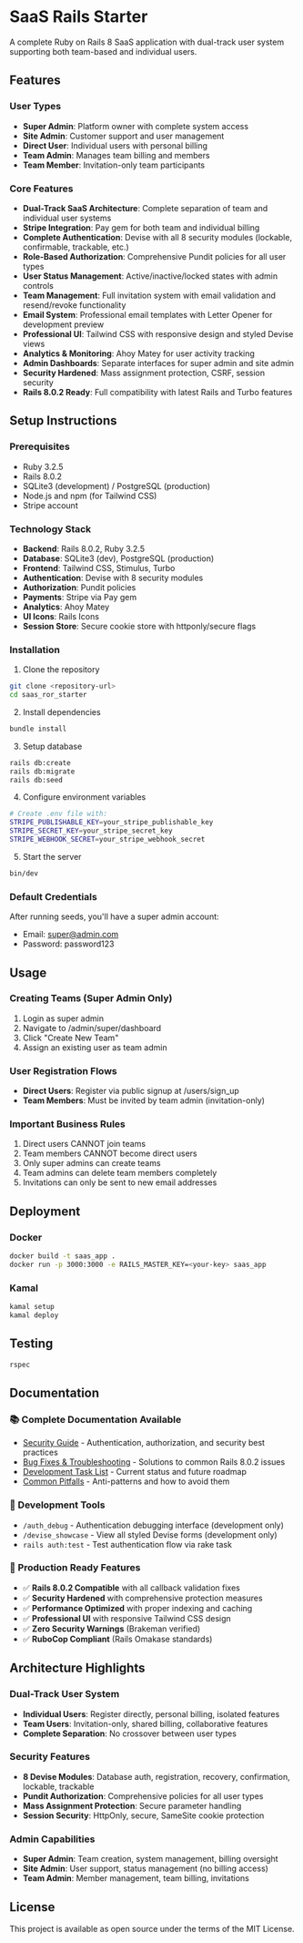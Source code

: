 # SaaS Rails Starter

A complete Ruby on Rails 8 SaaS application with dual-track user system supporting both team-based and individual users.

## Features

### User Types
- **Super Admin**: Platform owner with complete system access
- **Site Admin**: Customer support and user management
- **Direct User**: Individual users with personal billing
- **Team Admin**: Manages team billing and members
- **Team Member**: Invitation-only team participants

### Core Features
- **Dual-Track SaaS Architecture**: Complete separation of team and individual user systems
- **Stripe Integration**: Pay gem for both team and individual billing
- **Complete Authentication**: Devise with all 8 security modules (lockable, confirmable, trackable, etc.)
- **Role-Based Authorization**: Comprehensive Pundit policies for all user types
- **User Status Management**: Active/inactive/locked states with admin controls
- **Team Management**: Full invitation system with email validation and resend/revoke functionality
- **Email System**: Professional email templates with Letter Opener for development preview
- **Professional UI**: Tailwind CSS with responsive design and styled Devise views
- **Analytics & Monitoring**: Ahoy Matey for user activity tracking
- **Admin Dashboards**: Separate interfaces for super admin and site admin
- **Security Hardened**: Mass assignment protection, CSRF, session security
- **Rails 8.0.2 Ready**: Full compatibility with latest Rails and Turbo features

## Setup Instructions

### Prerequisites
- Ruby 3.2.5
- Rails 8.0.2
- SQLite3 (development) / PostgreSQL (production)
- Node.js and npm (for Tailwind CSS)
- Stripe account

### Technology Stack
- **Backend**: Rails 8.0.2, Ruby 3.2.5
- **Database**: SQLite3 (dev), PostgreSQL (production)  
- **Frontend**: Tailwind CSS, Stimulus, Turbo
- **Authentication**: Devise with 8 security modules
- **Authorization**: Pundit policies
- **Payments**: Stripe via Pay gem
- **Analytics**: Ahoy Matey
- **UI Icons**: Rails Icons
- **Session Store**: Secure cookie store with httponly/secure flags

### Installation

1. Clone the repository
```bash
git clone <repository-url>
cd saas_ror_starter
```

2. Install dependencies
```bash
bundle install
```

3. Setup database
```bash
rails db:create
rails db:migrate
rails db:seed
```

4. Configure environment variables
```bash
# Create .env file with:
STRIPE_PUBLISHABLE_KEY=your_stripe_publishable_key
STRIPE_SECRET_KEY=your_stripe_secret_key
STRIPE_WEBHOOK_SECRET=your_stripe_webhook_secret
```

5. Start the server
```bash
bin/dev
```

### Default Credentials

After running seeds, you'll have a super admin account:
- Email: super@admin.com
- Password: password123

## Usage

### Creating Teams (Super Admin Only)
1. Login as super admin
2. Navigate to /admin/super/dashboard
3. Click "Create New Team"
4. Assign an existing user as team admin

### User Registration Flows
- **Direct Users**: Register via public signup at /users/sign_up
- **Team Members**: Must be invited by team admin (invitation-only)

### Important Business Rules
1. Direct users CANNOT join teams
2. Team members CANNOT become direct users
3. Only super admins can create teams
4. Team admins can delete team members completely
5. Invitations can only be sent to new email addresses

## Deployment

### Docker
```bash
docker build -t saas_app .
docker run -p 3000:3000 -e RAILS_MASTER_KEY=<your-key> saas_app
```

### Kamal
```bash
kamal setup
kamal deploy
```

## Testing

```bash
rspec
```

## Documentation

### 📚 Complete Documentation Available
- [Security Guide](docs/security.md) - Authentication, authorization, and security best practices
- [Bug Fixes & Troubleshooting](docs/bug_fixes.md) - Solutions to common Rails 8.0.2 issues
- [Development Task List](docs/task_list.md) - Current status and future roadmap  
- [Common Pitfalls](docs/pitfalls.md) - Anti-patterns and how to avoid them

### 🔧 Development Tools
- `/auth_debug` - Authentication debugging interface (development only)
- `/devise_showcase` - View all styled Devise forms (development only)
- `rails auth:test` - Test authentication flow via rake task

### 🎯 Production Ready Features
- ✅ **Rails 8.0.2 Compatible** with all callback validation fixes
- ✅ **Security Hardened** with comprehensive protection measures
- ✅ **Performance Optimized** with proper indexing and caching
- ✅ **Professional UI** with responsive Tailwind CSS design
- ✅ **Zero Security Warnings** (Brakeman verified)
- ✅ **RuboCop Compliant** (Rails Omakase standards)

## Architecture Highlights

### Dual-Track User System
- **Individual Users**: Register directly, personal billing, isolated features
- **Team Users**: Invitation-only, shared billing, collaborative features
- **Complete Separation**: No crossover between user types

### Security Features
- **8 Devise Modules**: Database auth, registration, recovery, confirmation, lockable, trackable
- **Pundit Authorization**: Comprehensive policies for all user types
- **Mass Assignment Protection**: Secure parameter handling
- **Session Security**: HttpOnly, secure, SameSite cookie protection

### Admin Capabilities
- **Super Admin**: Team creation, system management, billing oversight
- **Site Admin**: User support, status management (no billing access)
- **Team Admin**: Member management, team billing, invitations

## License

This project is available as open source under the terms of the MIT License.
